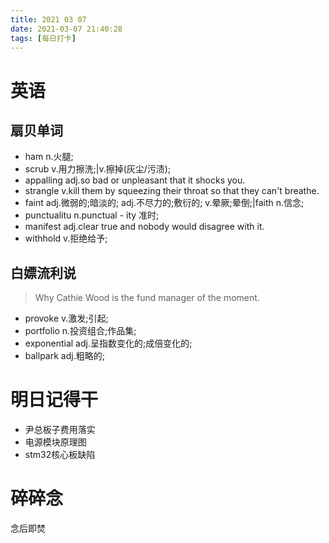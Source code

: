 ```yaml
---
title: 2021 03 07 
date: 2021-03-07 21:40:28
tags: [每日打卡]
---
```

# 英语
## 扇贝单词
- ham n.火腿;
- scrub v.用力擦洗;|v.擦掉(灰尘/污渍);
- appalling adj.so bad or unpleasant that it shocks you.
- strangle v.kill them by squeezing their throat so that they can't breathe.
- faint adj.微弱的;暗淡的; adj.不尽力的;敷衍的; v.晕厥;晕倒;|faith n.信念;
- punctualitu n.punctual - ity 准时;
- manifest adj.clear true and nobody would disagree with it.
- withhold v.拒绝给予;
## 白嫖流利说
> Why Cathie Wood is the fund manager of the moment.
- provoke v.激发;引起;
- portfolio n.投资组合;作品集;
- exponential adj.呈指数变化的;成倍变化的;
- ballpark adj.粗略的;
# 明日记得干
- 尹总板子费用落实
- 电源模块原理图
- stm32核心板缺陷
# 碎碎念
念后即焚

